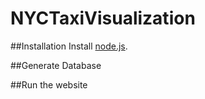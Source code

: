 # NYCTaxiVisualization

##Installation
Install [node.js](http://nodejs.org).

##Generate Database

##Run the website
